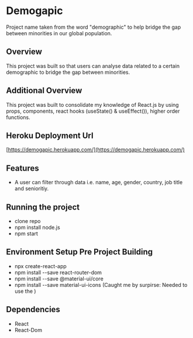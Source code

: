 # Demogapic 
Project name taken from the word "demographic" to help bridge the gap between minorities in our global population.

## Overview
This project was built so that users can analyse data related to a certain demographic to bridge the gap between minorities.  

## Additional Overview
This project was built to consolidate my knowledge of React.js by using props, components, react hooks (useState() & useEffect()), higher order functions.

## Heroku Deployment Url
[https://demogapic.herokuapp.com/](https://demogapic.herokuapp.com/)

## Features
- A user can filter through data i.e. name, age, gender, country, job title and senioritiy.

## Running the project
- clone repo
- npm install node.js
- npm start

## Environment Setup Pre Project Building
- npx create-react-app
- npm install --save react-router-dom
- npm install --save @material-ui/core
- npm install --save material-ui-icons (Caught me by surpirse: Needed to use the <MenuIcon />)

## Dependencies
- React 
- React-Dom
